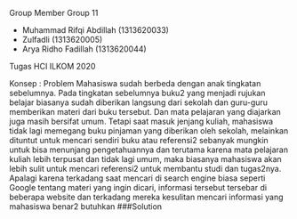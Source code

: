 Group Member
Group 11
- Muhammad Rifqi Abdillah (1313620033)
- Zulfadli (1313620005)
- Arya Ridho Fadillah (1313620044)

Tugas HCI ILKOM 2020

Konsep :
Problem
Mahasiswa sudah berbeda dengan anak tingkatan sebelumnya. Pada tingkatan sebelumnya buku2 yang menjadi rujukan belajar biasanya sudah diberikan langsung dari sekolah dan guru-guru memberikan materi dari buku tersebut. Dan mata pelajaran yang diajarkan juga masih bersifat umum. Tetapi saat masuk jenjang kuliah, mahasiswa tidak lagi memegang buku pinjaman yang diberikan oleh sekolah, melainkan dituntut untuk mencari sendiri buku atau referensi2 sebanyak mungkin untuk bisa menunjang pengetahuannya dan terutama karena mata pelajaran kuliah lebih terpusat dan tidak lagi umum, maka biasanya mahasiswa akan lebih sulit untuk mencari referensi2 untuk membantu studi dan tugas2nya. Apalagi karena terkadang saat mencari di search engine biasa seperti Google tentang materi yang ingin dicari, informasi tersebut tersebar di beberapa website dan terkadang mereka kesulitan mencari informasi yang mahasiswa benar2 butuhkan
###Solution
